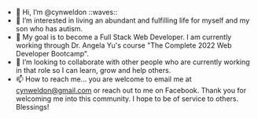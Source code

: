 - 👋 Hi, I’m @cynweldon ::waves::  
- 👀 I’m interested in living an abundant and fulfilling life for myself and my son who has autism.
- 🌱 My goal is to become a Full Stack Web Developer.  I am currently working through Dr. Angela Yu's course "The Complete 2022 Web Developer Bootcamp".
- 💞️ I’m looking to collaborate with other people who are currently working in that role so I can learn, grow and help others.
- 📫 How to reach me... you are welcome to email me at cynweldon@gmail.com or reach out to me on Facebook.  Thank you for welcoming me into this community.  I hope to be of service to others.  Blessings!

<!---
cynweldon/cynweldon is a ✨ special ✨ repository because its `README.md` (this file) appears on your GitHub profile.
You can click the Preview link to take a look at your changes.
--->
